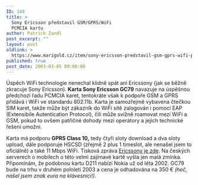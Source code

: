 ```yaml
---
ID: 144
title: >
  Sony Ericsson představil GSM/GPRS/WiFi
  PCMCIA kartu
author: Patrick Zandl
post_excerpt: ""
layout: post
oldlink: >
  https://www.marigold.cz/item/sony-ericsson-predstavil-gsm-gprs-wifi-pcmcia-kartu
published: true
post_date: 2003-03-05 09:06:00
---
```

<p>
Úspěch WiFi technologie nenechal klidně spát ani Ericssony (jak se běžně zkracuje Sony Ericsson). <STRONG>Karta Sony Ericsson GC79</STRONG> navazuje na úspěšnou předchozí řadu PCMCIA karet, tentokráte však k podpoře GSM a GPRS přidává i WiFi ve standardu 802.11b. Karta je samozřejmě vybavena čtečkou SIM karet, takže může být zákazník do WiFi sítě zalogován i pomocí EAP (Extensibile Autentication Protocol), čili může svižně roamovat mezi WiFi a GSM, pokud to ovšem patřičné dohody mezi operátory a jejich technické řešení umožní. </p>

<p>
Karta má podporu <STRONG>GPRS Class 10,</STRONG> tedy čtyři sloty download a dva sloty upload, dále podporuje HSCSD (zřejmě 2 plus 1 timeslot, ale nenašel jsem to oficiálně) a také 11 Mbps WiFi. Tisková zpráva <A href="http://www.sonyericsson.com/us/spg.jsp?page=start&amp;Redir=page%3DC3.19%26B%3Die" target=_blank>Ericssony je zde</A>. Na českých serverech o mobilech o této velmi zajímavé kartě vyšla jen malá zmínka. Připomínám, že podobnou kartu D211 nabízí Nokia už od léta 2002. GC79 bude na trhu v druhém pololetí 2003 a cena je odhadována na 350 &#8364; <EM>(heč, našel jsem znak eura na klávesnici!).</EM></p>
